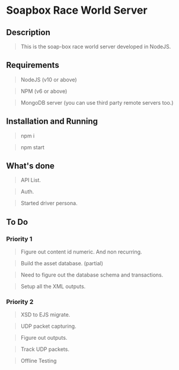 # Soapbox Race World Server

## Description

> This is the soap-box race world server developed in NodeJS.

## Requirements

> NodeJS (v10 or above)

> NPM (v6 or above)

> MongoDB server (you can use third party remote servers too.)

## Installation and Running

> npm i

> npm start

## What's done

> API List.

> Auth.

> Started driver persona.

## To Do

### Priority 1

> Figure out content id numeric. And non recurring.

> Build the asset database. (partial)

> Need to figure out the database schema and transactions.

> Setup all the XML outputs.

### Priority 2

> XSD to EJS migrate.

> UDP packet capturing.

> Figure out outputs.

> Track UDP packets.

> Offline Testing